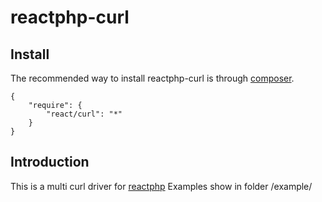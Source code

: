 reactphp-curl
===============

## Install

The recommended way to install reactphp-curl is through [composer](http://getcomposer.org).

```
{
    "require": {
        "react/curl": "*"
    }
}
```

## Introduction

This is a multi curl driver for [reactphp](https://github.com/reactphp/react)
Examples show in folder /example/